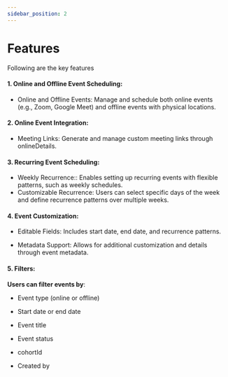```yaml
---
sidebar_position: 2
---
```


# Features

Following are the key features

#### 1. Online and Offline Event Scheduling:

- Online and Offline Events: Manage and schedule both online events (e.g., Zoom, Google Meet) and offline events with physical locations.

#### 2. Online Event Integration:

<!-- - Provider Options: Integrate with platforms like Zoom and Google Meet. -->

- Meeting Links: Generate and manage custom meeting links through onlineDetails.

#### 3. Recurring Event Scheduling:

- Weekly Recurrence:: Enables setting up recurring events with flexible patterns, such as weekly schedules.
- Customizable Recurrence: Users can select specific days of the week and define recurrence patterns over multiple weeks.

#### 4. Event Customization:

- Editable Fields: Includes start date, end date, and recurrence patterns.

- Metadata Support: Allows for additional customization and details through event metadata.

#### 5. Filters:

**Users can filter events by**:

- Event type (online or offline)

- Start date or end date

- Event title

- Event status

- cohortId

- Created by
